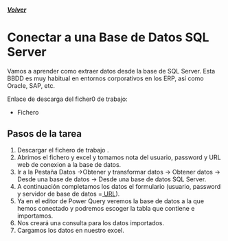 ##### [Volver](/Curso-de-Herramientas-analiticas-para-auditoria-I/pages/Indice_curso.html)
<script src="https://kit.fontawesome.com/065728df02.js" crossorigin="anonymous"></script>

# Conectar a una Base de Datos SQL Server
 
Vamos a aprender como extraer datos desde la base de SQL Server. Esta BBDD es muy habitual en entornos corporativos en los ERP, así como Oracle, SAP, etc.

Enlace de descarga del ficher0 de trabajo:  

* Fichero <a href="/Curso-de-Herramientas-analiticas-para-auditoria-I/downloads/9.Conexion_a_SQL_Databases.xlsx"><i class="fas fa-database"></i></a> 


## Pasos de la tarea 

1. Descargar el fichero de trabajo .
2. Abrimos el fichero y excel y tomamos nota del usuario, password y URL web de conexion a la base de datos.
3. Ir a la Pestaña Datos ->Obtener y transformar datos -> Obtener 
datos -> Desde una base de datos -> Desde una base de datos SQL Server.
3. A continuación completamos los datos el formulario (usuario, password y servidor de base de datos =<a href="/Curso-de-Herramientas-analiticas-para-auditoria-I/downloads/DatosConexionSqlServer.txt"> URL</a>).
4. Ya en el editor de Power Query veremos la base de datos a la que hemos conectado y podremos escoger la tabla que contiene e importamos.
5. Nos creará una consulta para los datos importados.
6. Cargamos los datos en nuestro excel.




